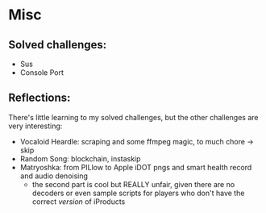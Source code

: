# Misc

## Solved challenges:

- Sus
- Console Port

## Reflections:

There's little learning to my solved challenges, but the other challenges are very interesting:
- Vocaloid Heardle: scraping and some ffmpeg magic, to much chore -> skip
- Random Song: blockchain, instaskip
- Matryoshka: from PILlow to Apple iDOT pngs and smart health record and audio denoising
  - the second part is cool but REALLY unfair, given there are no decoders or even sample scripts for players who don't have the correct *version* of iProducts
